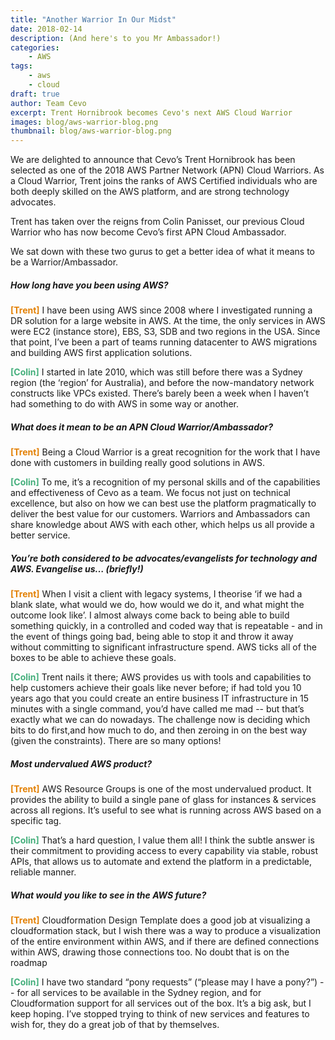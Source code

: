 ```yaml
---
title: "Another Warrior In Our Midst"
date: 2018-02-14
description: (And here's to you Mr Ambassador!)
categories:
    - AWS
tags:
    - aws
    - cloud
draft: true
author: Team Cevo
excerpt: Trent Hornibrook becomes Cevo's next AWS Cloud Warrior
images: blog/aws-warrior-blog.png
thumbnail: blog/aws-warrior-blog.png
---
```

We are delighted to announce that Cevo’s Trent Hornibrook has been selected as one of the 2018 AWS Partner Network (APN) Cloud Warriors. As a Cloud Warrior, Trent joins the ranks of AWS Certified individuals who are both deeply skilled on the AWS platform, and are strong technology advocates.

Trent has taken over the reigns from Colin Panisset, our previous Cloud Warrior who has now become Cevo’s first APN Cloud Ambassador. 

We sat down with these two gurus to get a better idea of what it means to be a Warrior/Ambassador.

##### **_How long have you been using AWS?_**

**<span style="color:#e38105">[Trent]</span>** I have been using AWS since 2008 where I investigated running a DR solution for a large website in AWS. At the time, the only services in AWS were EC2 (instance store), EBS, S3,  SDB and two regions in the USA. Since that point, I’ve been a part of teams running datacenter to AWS migrations and building AWS first application solutions. 

**<span style="color:#45af7c">[Colin]</span>** I started in late 2010, which was still before there was a Sydney region (the ‘region’ for Australia), and before the now-mandatory network constructs like VPCs existed. There’s barely been a week when I haven’t had something to do with AWS in some way or another.

##### **_What does it mean to be an APN Cloud Warrior/Ambassador?_**

**<span style="color:#e38105">[Trent]</span>** Being a Cloud Warrior is a great recognition for the work that I have done with customers in building really good solutions in AWS.

**<span style="color:#45af7c">[Colin]</span>** To me, it’s a recognition of my personal skills and of the capabilities and effectiveness of Cevo as a team. We focus not just on technical excellence, but also on how we can best use the platform pragmatically to deliver the best value for our customers. Warriors and Ambassadors can share knowledge about AWS with each other, which helps us all provide a better service.

##### **_You’re both considered to be advocates/evangelists for technology and AWS. Evangelise us… (briefly!)_**

**<span style="color:#e38105">[Trent]</span>** When I visit a client with legacy systems, I theorise ‘if we had a blank slate, what would we do, how would we do it, and what might the outcome look like’. I almost always come back to being able to build something quickly, in a controlled and coded way that is repeatable - and in the event of things going bad, being able to stop it and throw it away without committing to significant infrastructure spend.  AWS ticks all of the boxes to be able to achieve these goals. 

**<span style="color:#45af7c">[Colin]</span>** Trent nails it there; AWS provides us with tools and capabilities to help customers achieve their goals like never before; if had told you 10 years ago that you could create an entire business IT infrastructure in 15 minutes with a single command, you’d have called me mad -- but that’s exactly what we can do nowadays. The challenge now is deciding which bits to do first,and how much to do, and then zeroing in on the best way (given the constraints). There are so many options!

##### **_Most undervalued AWS product?_**

**<span style="color:#e38105">[Trent]</span>** AWS Resource Groups is one of the most undervalued product. It provides the ability to build a  single pane of glass for instances & services across all regions. It’s useful to see what is running across AWS based on a specific tag.  

**<span style="color:#45af7c">[Colin]</span>** That’s a hard question, I value them all!  I think the subtle answer is their commitment to providing access to every capability via stable, robust APIs, that allows us to automate and extend the platform in a predictable, reliable manner.

##### **_What would you like to see in the AWS future?_**

**<span style="color:#e38105">[Trent]</span>** Cloudformation Design Template does a good job at visualizing a cloudformation stack, but I wish there was a way to produce a visualization of the entire environment within AWS,  and if there are defined connections within AWS, drawing those connections too. No doubt that is on the roadmap

**<span style="color:#45af7c">[Colin]</span>** I have two standard “pony requests” (“please may I have a pony?”) -- for all services to be available in the Sydney region, and for Cloudformation support for all services out of the box. It’s a big ask, but I keep hoping. I’ve stopped trying to think of new services and features to wish for, they do a great job of that by themselves.


